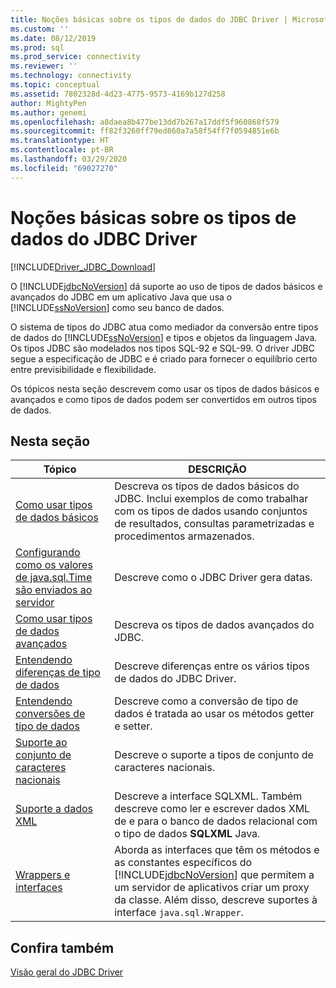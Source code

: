 ```yaml
---
title: Noções básicas sobre os tipos de dados do JDBC Driver | Microsoft Docs
ms.custom: ''
ms.date: 08/12/2019
ms.prod: sql
ms.prod_service: connectivity
ms.reviewer: ''
ms.technology: connectivity
ms.topic: conceptual
ms.assetid: 7802328d-4d23-4775-9573-4169b127d258
author: MightyPen
ms.author: genemi
ms.openlocfilehash: a8daea8b477be13dd7b267a17ddf5f960868f579
ms.sourcegitcommit: ff82f3260ff79ed860a7a58f54ff7f0594851e6b
ms.translationtype: HT
ms.contentlocale: pt-BR
ms.lasthandoff: 03/29/2020
ms.locfileid: "69027270"
---
```

# <a name="understanding-the-jdbc-driver-data-types"></a>Noções básicas sobre os tipos de dados do JDBC Driver

[!INCLUDE[Driver_JDBC_Download](../../includes/driver_jdbc_download.md)]

O [!INCLUDE[jdbcNoVersion](../../includes/jdbcnoversion_md.md)] dá suporte ao uso de tipos de dados básicos e avançados do JDBC em um aplicativo Java que usa o [!INCLUDE[ssNoVersion](../../includes/ssnoversion-md.md)] como seu banco de dados.  
  
O sistema de tipos do JDBC atua como mediador da conversão entre tipos de dados do [!INCLUDE[ssNoVersion](../../includes/ssnoversion-md.md)] e tipos e objetos da linguagem Java. Os tipos JDBC são modelados nos tipos SQL-92 e SQL-99. O driver JDBC segue a especificação de JDBC e é criado para fornecer o equilíbrio certo entre previsibilidade e flexibilidade.  
  
Os tópicos nesta seção descrevem como usar os tipos de dados básicos e avançados e como tipos de dados podem ser convertidos em outros tipos de dados.  
  
## <a name="in-this-section"></a>Nesta seção  
  
| Tópico                                                                                                                                            | DESCRIÇÃO                                                                                                                                                                                                                                                          |
| ------------------------------------------------------------------------------------------------------------------------------------------------ | -------------------------------------------------------------------------------------------------------------------------------------------------------------------------------------------------------------------------------------------------------------------- |
| [Como usar tipos de dados básicos](../../connect/jdbc/using-basic-data-types.md)                                                                           | Descreva os tipos de dados básicos do JDBC. Inclui exemplos de como trabalhar com os tipos de dados usando conjuntos de resultados, consultas parametrizadas e procedimentos armazenados.                                                                                                        |
| [Configurando como os valores de java.sql.Time são enviados ao servidor](../../connect/jdbc/configuring-how-java-sql-time-values-are-sent-to-the-server.md) | Descreve como o JDBC Driver gera datas.                                                                                                                                                                                                                       |
| [Como usar tipos de dados avançados](../../connect/jdbc/using-advanced-data-types.md)                                                                     | Descreva os tipos de dados avançados do JDBC.                                                                                                                                                                                                                              |
| [Entendendo diferenças de tipo de dados](../../connect/jdbc/understanding-data-type-differences.md)                                                 | Descreve diferenças entre os vários tipos de dados do JDBC Driver.                                                                                                                                                                                                    |
| [Entendendo conversões de tipo de dados](../../connect/jdbc/understanding-data-type-conversions.md)                                                 | Descreve como a conversão de tipo de dados é tratada ao usar os métodos getter e setter.                                                                                                                                                                                  |
| [Suporte ao conjunto de caracteres nacionais](../../connect/jdbc/national-character-set-support.md)                                                           | Descreve o suporte a tipos de conjunto de caracteres nacionais.                                                                                                                                                                                                          |
| [Suporte a dados XML](../../connect/jdbc/supporting-xml-data.md)                                                                                 | Descreve a interface SQLXML. Também descreve como ler e escrever dados XML de e para o banco de dados relacional com o tipo de dados **SQLXML** Java.                                                                                                             |
| [Wrappers e interfaces](../../connect/jdbc/wrappers-and-interfaces.md)                                                                         | Aborda as interfaces que têm os métodos e as constantes específicos do [!INCLUDE[jdbcNoVersion](../../includes/jdbcnoversion_md.md)] que permitem a um servidor de aplicativos criar um proxy da classe. Além disso, descreve suportes à interface `java.sql.Wrapper`. |
  
## <a name="see-also"></a>Confira também

[Visão geral do JDBC Driver](../../connect/jdbc/overview-of-the-jdbc-driver.md)  
